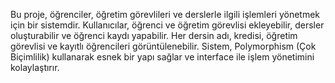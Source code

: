 Bu proje, öğrenciler, öğretim görevlileri ve derslerle ilgili işlemleri yönetmek için bir sistemdir. 
Kullanıcılar, öğrenci ve öğretim görevlisi ekleyebilir, dersler oluşturabilir ve öğrenci kaydı yapabilir. 
Her dersin adı, kredisi, öğretim görevlisi ve kayıtlı öğrencileri görüntülenebilir. 
Sistem, Polymorphism (Çok Biçimlilik) kullanarak esnek bir yapı sağlar ve interface ile işlem yönetimini kolaylaştırır.
